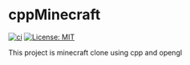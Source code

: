 # cppMinecraft
[![ci](https://app.travis-ci.com/kimwonjin97/cppMinecraft.svg?branch=main)](https://app.travis-ci.com/github/kimwonjin97/cppMinecraft)
[![License: MIT](https://img.shields.io/badge/License-MIT-yellow.svg)](https://opensource.org/licenses/MIT)


This project is minecraft clone using cpp and opengl